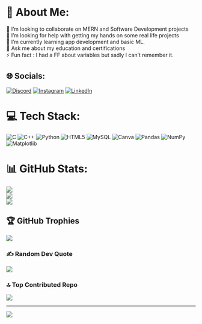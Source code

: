# 💫 About Me:
👯 I’m looking to collaborate on MERN and Software Development projects <br>🤝 I’m looking for help with getting my hands on some real life projects<br>🌱 I’m currently learning app development and basic ML.<br>💬 Ask me about my education and certifications<br>⚡ Fun fact : I had a FF about variables but sadly I can’t remember it.


## 🌐 Socials:
[![Discord](https://img.shields.io/badge/Discord-%237289DA.svg?logo=discord&logoColor=white)](https://discord.gg/https://discord.gg/cHTrVQQQ) [![Instagram](https://img.shields.io/badge/Instagram-%23E4405F.svg?logo=Instagram&logoColor=white)](https://instagram.com/https://www.instagram.com/__omni._/) [![LinkedIn](https://img.shields.io/badge/LinkedIn-%230077B5.svg?logo=linkedin&logoColor=white)](https://linkedin.com/in/https://www.linkedin.com/in/omni-manwani/) 

# 💻 Tech Stack:
![C](https://img.shields.io/badge/c-%2300599C.svg?style=plastic&logo=c&logoColor=white) ![C++](https://img.shields.io/badge/c++-%2300599C.svg?style=plastic&logo=c%2B%2B&logoColor=white) ![Python](https://img.shields.io/badge/python-3670A0?style=plastic&logo=python&logoColor=ffdd54) ![HTML5](https://img.shields.io/badge/html5-%23E34F26.svg?style=plastic&logo=html5&logoColor=white) ![MySQL](https://img.shields.io/badge/mysql-%2300000f.svg?style=plastic&logo=mysql&logoColor=white) ![Canva](https://img.shields.io/badge/Canva-%2300C4CC.svg?style=plastic&logo=Canva&logoColor=white) ![Pandas](https://img.shields.io/badge/pandas-%23150458.svg?style=plastic&logo=pandas&logoColor=white) ![NumPy](https://img.shields.io/badge/numpy-%23013243.svg?style=plastic&logo=numpy&logoColor=white) ![Matplotlib](https://img.shields.io/badge/Matplotlib-%23ffffff.svg?style=plastic&logo=Matplotlib&logoColor=black)
# 📊 GitHub Stats:
![](https://github-readme-stats.vercel.app/api?username=omnimanwani&theme=highcontrast&hide_border=true&include_all_commits=true&count_private=true)<br/>
![](https://github-readme-streak-stats.herokuapp.com/?user=omnimanwani&theme=highcontrast&hide_border=true)<br/>
![](https://github-readme-stats.vercel.app/api/top-langs/?username=omnimanwani&theme=highcontrast&hide_border=true&include_all_commits=true&count_private=true&layout=compact)

## 🏆 GitHub Trophies
![](https://github-profile-trophy.vercel.app/?username=omnimanwani&theme=radical&no-frame=true&no-bg=false&margin-w=4)

### ✍️ Random Dev Quote
![](https://quotes-github-readme.vercel.app/api?type=vetical&theme=tokyonight)

### 🔝 Top Contributed Repo
![](https://github-contributor-stats.vercel.app/api?username=omnimanwani&limit=5&theme=tokyonight&combine_all_yearly_contributions=true)

---
[![](https://visitcount.itsvg.in/api?id=omnimanwani&icon=3&color=12)](https://visitcount.itsvg.in)

<!-- Proudly created with GPRM ( https://gprm.itsvg.in ) -->
